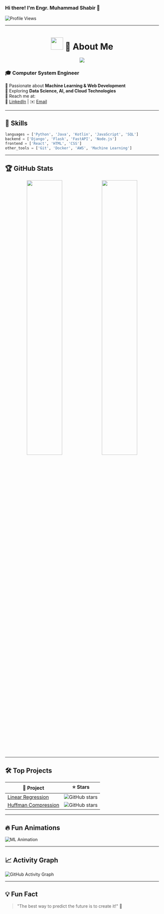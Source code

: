 ### Hi there! I'm **Engr. Muhammad Shabir** 👋

![Profile Views](https://komarev.com/ghpvc/?username=EngrShabir135&color=brightgreen)

---

<h1 align="center">
  <img src="https://media.giphy.com/media/hvRJCLFzcasrR4ia7z/giphy.gif" width="40px"/>
  🌱 About Me
</h1>

<p align="center">
  <img src="https://readme-typing-svg.herokuapp.com?font=Roboto&size=25&color=4CAF50&center=true&vCenter=true&width=500&lines=👨‍💻+Computer+System+Engineer;🚀+ML+%26+Web+Development+Enthusiast;📊+Exploring+AI%2C+Cloud+%26+Data+Science;" />
</p>

### 🎓 **Computer System Engineer**
🎯 Passionate about **Machine Learning & Web Development**  
🚀 Exploring **Data Science, AI, and Cloud Technologies**  
📩 Reach me at:  
🔗 [LinkedIn](https://www.linkedin.com/in/engr-shabir-411357262/) | ✉️ [Email](mailto:muhammadshabir594@gmail.com)


---

## 🚀 Skills

```python
languages = ['Python', 'Java', 'Kotlin', 'JavaScript', 'SQL']
backend = ['Django', 'Flask', 'FastAPI', 'Node.js']
frontend = ['React', 'HTML', 'CSS']
other_tools = ['Git', 'Docker', 'AWS', 'Machine Learning']
```

---

## 🏆 GitHub Stats
<div align="center">
  <img width="48%" src="https://github-readme-stats.vercel.app/api?username=EngrShabir135&show_icons=true&theme=radical"/>
  <img width="48%" src="https://github-readme-streak-stats.herokuapp.com/?user=EngrShabir135&theme=radical"/>
</div>

---

## 🛠️ Top Projects
| 🚀 Project | ⭐ Stars |
|-----------|---------|
| [Linear Regression](https://github.com/EngrShabir135/Linear_regression_with_multiple_variable) | ![GitHub stars](https://img.shields.io/github/stars/EngrShabir135/Linear_regression_with_multiple_variable?style=social) |
| [Huffman Compression](https://github.com/EngrShabir135/Huffman) | ![GitHub stars](https://img.shields.io/github/stars/EngrShabir135/Huffman?style=social) |

---

## 🔥 Fun Animations
![ML Animation]([https://media.giphy.com/media/QTfX9Ejfra3ZmNxh6B/giphy.gif](https://media0.giphy.com/media/v1.Y2lkPTc5MGI3NjExYnhnNmt0MHVucXp3c2I2bDJteHRiMHVtc2dzbXh3cXM2aXBqNGYycCZlcD12MV9pbnRlcm5hbF9naWZfYnlfaWQmY3Q9Zw/l2JBygxaUuh8aJ6YHn/giphy.gif))

---

## 📈 Activity Graph
![GitHub Activity Graph](https://github-readme-activity-graph.vercel.app/graph?username=EngrShabir135&theme=green&area=true)

---

## 💡 Fun Fact
> "The best way to predict the future is to create it!" 🚀
